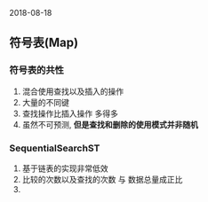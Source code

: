 2018-08-18

## 符号表(Map)

### 符号表的共性
1. 混合使用查找以及插入的操作
2. 大量的不同键
3. 查找操作比插入操作 多得多
4. 虽然不可预测, **但是查找和删除的使用模式并非随机**

### SequentialSearchST
1. 基于链表的实现非常低效
2. 比较的次数以及查找的次数 与 数据总量成正比
3. 